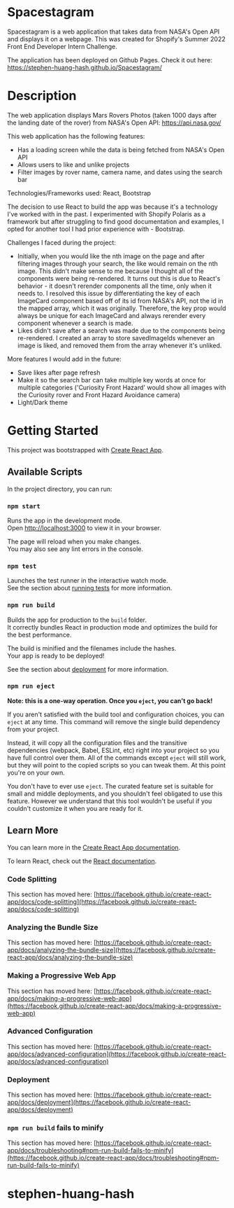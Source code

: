 # Spacestagram
Spacestagram is a web application that takes data from NASA's Open API and displays it on a webpage.
This was created for Shopify's Summer 2022 Front End Developer Intern Challenge.

The application has been deployed on Github Pages. Check it out here: https://stephen-huang-hash.github.io/Spacestagram/

# Description

The web application displays Mars Rovers Photos (taken 1000 days after the landing date of the rover) from NASA's Open API: https://api.nasa.gov/

This web application has the following features:
- Has a loading screen while the data is being fetched from NASA's Open API
- Allows users to like and unlike projects
- Filter images by rover name, camera name, and dates using the search bar

Technologies/Frameworks used:
React, Bootstrap

The decision to use React to build the app was because it's a technology I've worked with in the past. I experimented with Shopify Polaris as a framework but after struggling to find good documentation and examples, I opted for another tool I had prior experience with - Bootstrap. 

Challenges I faced during the project:
- Initially, when you would like the nth image on the page and after filtering images through your search, the like would remain on the nth image. This didn't make sense to me because I thought all of the components were being re-rendered. It turns out this is due to React's behavior - it doesn't rerender components all the time, only when it needs to. I resolved this issue by differentiating the key of each ImageCard component based off of its id from NASA's API, not the id in the mapped array, which it was originally. Therefore, the key prop would always be unique for each ImageCard and always rerender every component whenever a search is made.
- Likes didn't save after a search was made due to the components being re-rendered. I created an array to store savedImageIds whenever an image is liked, and removed them from the array whenever it's unliked.

More features I would add in the future:
- Save likes after page refresh
- Make it so the search bar can take multiple key words at once for multiple categories ('Curiosity Front Hazard' would show all images with the Curiosity rover and Front Hazard Avoidance camera)
- Light/Dark theme

# Getting Started

This project was bootstrapped with [Create React App](https://github.com/facebook/create-react-app).

## Available Scripts

In the project directory, you can run:

### `npm start`

Runs the app in the development mode.\
Open [http://localhost:3000](http://localhost:3000) to view it in your browser.

The page will reload when you make changes.\
You may also see any lint errors in the console.

### `npm test`

Launches the test runner in the interactive watch mode.\
See the section about [running tests](https://facebook.github.io/create-react-app/docs/running-tests) for more information.

### `npm run build`

Builds the app for production to the `build` folder.\
It correctly bundles React in production mode and optimizes the build for the best performance.

The build is minified and the filenames include the hashes.\
Your app is ready to be deployed!

See the section about [deployment](https://facebook.github.io/create-react-app/docs/deployment) for more information.

### `npm run eject`

**Note: this is a one-way operation. Once you `eject`, you can't go back!**

If you aren't satisfied with the build tool and configuration choices, you can `eject` at any time. This command will remove the single build dependency from your project.

Instead, it will copy all the configuration files and the transitive dependencies (webpack, Babel, ESLint, etc) right into your project so you have full control over them. All of the commands except `eject` will still work, but they will point to the copied scripts so you can tweak them. At this point you're on your own.

You don't have to ever use `eject`. The curated feature set is suitable for small and middle deployments, and you shouldn't feel obligated to use this feature. However we understand that this tool wouldn't be useful if you couldn't customize it when you are ready for it.

## Learn More

You can learn more in the [Create React App documentation](https://facebook.github.io/create-react-app/docs/getting-started).

To learn React, check out the [React documentation](https://reactjs.org/).

### Code Splitting

This section has moved here: [https://facebook.github.io/create-react-app/docs/code-splitting](https://facebook.github.io/create-react-app/docs/code-splitting)

### Analyzing the Bundle Size

This section has moved here: [https://facebook.github.io/create-react-app/docs/analyzing-the-bundle-size](https://facebook.github.io/create-react-app/docs/analyzing-the-bundle-size)

### Making a Progressive Web App

This section has moved here: [https://facebook.github.io/create-react-app/docs/making-a-progressive-web-app](https://facebook.github.io/create-react-app/docs/making-a-progressive-web-app)

### Advanced Configuration

This section has moved here: [https://facebook.github.io/create-react-app/docs/advanced-configuration](https://facebook.github.io/create-react-app/docs/advanced-configuration)

### Deployment

This section has moved here: [https://facebook.github.io/create-react-app/docs/deployment](https://facebook.github.io/create-react-app/docs/deployment)

### `npm run build` fails to minify

This section has moved here: [https://facebook.github.io/create-react-app/docs/troubleshooting#npm-run-build-fails-to-minify](https://facebook.github.io/create-react-app/docs/troubleshooting#npm-run-build-fails-to-minify)
# stephen-huang-hash
